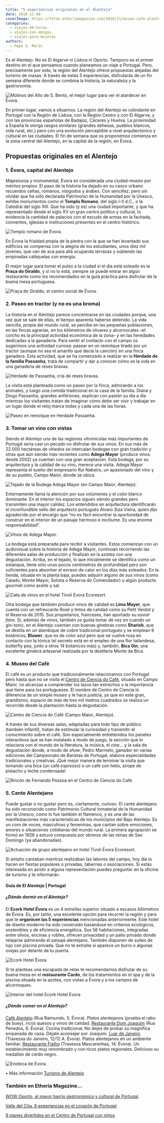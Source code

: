 ```yaml
---
title: "5 experiencias originales en el Alentejo"
date: 2018-11-08
coverImage: https://fotos.etheriamagazine.com/2018/11/museo-cafe-alentejo-portugal-e1658936074607.jpg
categories: 
  - viajes-48-horas
  - viajes-con-amigas
  - viajes-para-mujeres
authors: 
  - Pepa G. Marín
---
```


Es el Alentejo. No es El Algarve ni Lisboa ni Oporto. Tampoco es el primer destino en el que pensamos cuando planeamos un viaje a Portugal. Pero, precisamente por esto, la región del Alentejo ofrece propuestas alejadas del turismo de masas. A través de estas 5 experiencias, disfrutarás de un fin semana diferente donde se combina la historia, la naturaleza y la gastronomía.

![Molinos del Alto de S. Bento, el mejor lugar para ver el atardecer en Évora.](https://fotos.etheriamagazine.com/2018/11/atardecer-evora-viaje-mujeres-1024x669.jpg "Molinos del Alto de S. Bento, el mejor lugar para ver el atardecer en Évora. ©P.G.")

En primer lugar, vamos a situarnos. La región del Alentejo es colindante en Portugal con 
la Región de Lisboa, con la Región Centro y con El Algarve, y con las provincias 
españolas de Badajoz, Cáceres y Huelva. La proximidad a España le otorga rasgos 
similares (grandes dehesas, pueblos blancos, vida rural, etc.) pero con una evolución 
perceptible a nivel arquitectónico y cultural en las ciudades. El fin de semana que os 
proponemos comienza en la zona central del Alentejo, en la capital de la región, en 
Évora. 

## Propuestas originales en el Alentejo

### 1\. Évora, capital del Alentejo

Majestuosa y monumental, Évora es considerada una ciudad-museo por méritos propios. El 
paso de la historia ha dejado en su casco urbano recuerdos celtas, romanos, visigodos y 
árabes. Con sencillez, pero sin olvidar que ha sido declarada Patrimonio de la Humanidad 
por la Unesco, exhibe monumentos como el **Templo Romano**, del siglo I-II d.C., o la 
Catedral del siglo XIII. Que ha sido (y es) una ciudad importante, y que ha representado 
desde el siglo XV un gran centro político y cultural, lo evidencia la cantidad de 
palacios con el escudo de armas en la fachada, conventos, iglesias e instituciones 
presentes en el centro histórico. 

![Templo romano de Évora.](https://fotos.etheriamagazine.com/2018/11/templo-romano-evora-1024x660.jpg "Templo romano de Évora. ©P.G.")

En Évora la frialdad propia de la piedra con la que se han levantado sus edificios se 
compensa con la alegría de los estudiantes, unos diez mil jóvenes, que van de acá para 
allá ocupando terrazas y subiendo las empinadas callejuelas con energía. 

El mejor lugar para tomar el pulso a la ciudad si el día está soleado es la **Praça do 
Giraldo**, y si no lo está, siempre se puede entrar en algún restaurante como los 
recomendados en la guía práctica para disfrutar de la buena mesa portuguesa. 

![Praça do Giraldo, el centro social de Évora.](https://fotos.etheriamagazine.com/2018/11/plaza-giraldo-evora2-1024x638.jpg "Praça do Giraldo, el centro social de Évora. © P. García")

### 2\. Paseo en tractor (y no es una broma)

La historia en el Alentejo parece concentrarse en las ciudades porque, una vez que se 
sale de ellas, el tiempo aparenta haberse detenido. La vida sencilla, propia del mundo 
rural, se percibe en las pequeñas poblaciones, en las fincas agrarias, en los kilómetros 
de olivares y alcornocales –el corcho es la principal actividad económica de la zona– y 
en las heredades dedicadas a la ganadería. Para sentir el contacto con el campo os 
sugerimos una actividad curiosa: pasear en un remolque tirado por un tractor (aunque no 
sea el amarillo que decía la canción) en una finca ganadera. Esta actividad, que se ha 
comenzado a realizar en la **Herdade de la familia Passanha**, trata de compartir y dar 
a conocer cómo es la vida en una ganadería de reses bravas. 

![Herdade de Passanha, cría de reses bravas.](https://fotos.etheriamagazine.com/2018/11/Ganaderia-passanha-1024x683.jpg "Herdade de Passanha, cría de reses bravas. © P.G.")

La visita está planteada como un paseo por la finca, admirando a los animales, y luego 
una comida tradicional en la casa de la familia. Diana y Diogo Passanha, grandes 
anfitriones, explican con pasión su día a día mientras los visitantes tratan de imaginar 
cómo debe ser vivir y trabajar en un lugar donde el reloj marca todas y cada una de las 
horas. 

![Paseo en remolque en Herdade Passanha.](https://fotos.etheriamagazine.com/2018/11/Paseo-tractor-alentejo-1024x668.jpg "Paseo en remolque en Herdade Passanha. ©P.G.")

### 3\. Tomar un vino con vistas

Siendo el Alentejo una de las regiones vitivinícolas más importantes de Portugal sería 
casi un pecado no disfrutar de sus vinos. En sus más de 22.000 hectáreas de viñedos se 
intercalan bodegas con gran tradición y otras que aún siendo más recientes como **Adega 
Mayor** (produce vinos desde 2002) ya cuentan con una gran aceptación. Esta bodega, por 
su arquitectura y la calidad de su vino, merece una visita. Adega Mayor representa el 
sueño del empresario Rui Nabeiro, un apasionado del vino y de su pueblo, Campo Maior, 
donde se ubica. 

![Tejado de la Bodega Adega Mayor (en Campo Maior, Alentejo).](https://fotos.etheriamagazine.com/2018/11/bodega-adega-mayor-1024x628.jpg "Tejado de la Bodega Adega Mayor (en Campo Maior, Alentejo). © P.G.")

Externamente llama la atención por sus volúmenes y el color blanco dominante. En el 
interior los espacios siguen siendo grandes pero transmiten una mayor calidez. Los 
entendidos en arquitectura identificarán el inconfundible sello del arquitecto portugués 
Álvaro Siza Vieira, quien dijo agradecido por el encargo que “no es fácil encontrar la 
oportunidad de construir en el interior de un paisaje hermoso e incólume. Es una enorme 
responsabilidad”. 

![Vinos de Adega Mayor.](https://fotos.etheriamagazine.com/2018/11/adega-mayor-bodega-alentejo-1024x648.jpg "Vinos de Adega Mayor. © P.G.")

La bodega está preparada para recibir a visitantes. Estos comienzan con un audiovisual 
sobre la historia de Adega Mayor, continúan recorriendo las diferentes salas de 
producción y finalizan en la azotea con una degustación. Arriba, en el tejado, lo que 
inicialmente se identifica como un estanque, tiene sólo unos pocos centímetros de 
profundidad pero son suficientes para absorber el exceso de calor en los días más 
soleados. En la tienda, situada en la planta baja, puedes adquirir alguno de sus vinos 
(como Caiado, Monte Mayor, Solista o Reserva do Comendador) o algún producto gourmet 
como aceite y sal. 

![Cata de vinos en el hotel Tivoli Evora Ecoresort.](https://fotos.etheriamagazine.com/2018/11/cata-vinos-hotel-tivoli-evora-1024x649.jpg "Cata de vinos en el hotel Tivoli Evora Ecoresort. © P.G.")

Otra bodega que también produce vinos de calidad es **Lima Mayer**, que cuenta con un 
refrescante Rosé y tintos de calidad como su Petit Verdot y el Reserva de 2015. Sus 
propietarios, franceses, han aportado su _savoir faire_. Si, además de vinos, también os 
gusta tomar de vez en cuando un gin-tonic, en el Alentejo cuentan con buenas ginebras 
como **Sharish**, que se destila en un alambique de cobre tradicional portugués y se 
emplean 9 botánicos; **Bluwer**, que es de color azul pero que se vuelve rosa en 
contacto con la tónica (el secreto está en el empleo de una flor tailandesa, butterfly 
pea, junto a otros 14 botánicos más) y, también, **Bica Gin**, una excelente ginebra 
artesanal realizada por la destilería Monte da Bica. 

### 4\. Museo del Café

El café es un producto que tradicionalmente relacionamos con Portugal pero hasta que no 
se visita el [Centro de Ciencia do Café](https://centrocienciacafe.com/es/), situado en 
Campo Maior, no alcanzas a comprender los lazos tan estrechos o la importancia que tiene 
para los portugueses. El nombre de Centro de Ciencia lo diferencia de un simple museo y 
le hace justicia, ya que en este gran, grandísimo, espacio de más de tres mil metros 
cuadrados se realiza un recorrido desde la plantación hasta la degustación. 

![Centro de Ciencia do Café (Campo Maior, Alentejo).](https://fotos.etheriamagazine.com/2018/11/museo-cafe-alentejo-portugal-1024x651.jpg "Centro de Ciencia do Café (Campo Maior, Alentejo). © P.G.")

A través de sus diversas salas, adaptadas para todo tipo de público (también infantil), 
tratan de estimular la curiosidad y transmitir el conocimiento sobre el café. Son 
especialmente entretenidos los paneles interactivos que se han instalado a modo de 
juego, la sección que lo relaciona con el mundo de la literatura, la música, el cine... 
y la sala de degustación donde, a modo de _show_, Pedro Marmelo, ganador en varias 
ediciones del Campeonato de Baristas de Portugal, elabora especialidades tradicionales y 
creativas. ¡Qué mejor manera de terminar la visita que tomando una bica (un café 
_espresso_) o un café con hielo, sirope de pistacho y leche condensada! 

![Rincón de Fernando Pessoa en el Centro de Ciencia do Café.](https://fotos.etheriamagazine.com/2018/11/museo-cafe-campo-maior-alentejo-1024x679.jpg "Rincón de Fernando Pessoa en el Centro de Ciencia do Café. © P.G.")

### 5\. Cante Alentejano

Puede gustar o no gustar pero es, ciertamente, curioso. El cante alentejano ha sido 
reconocido como Patrimonio Cultural Inmaterial de la Humanidad por la Unesco, como lo 
fue también el flamenco, y es una de las manifestaciones más características de los 
municipios del Bajo Alentejo. Es un coro de voces, masculinas y femeninas, que cantan 
sobre emociones, amores o situaciones cotidianas del mundo rural. La primera agrupación 
se formó en 1926 y estuvo compuesta por obreros de las minas de Sao Domingo (ya 
abandonadas). 

![Actuación de grupo alentejano en hotel Tivoli Évora Ecoresort.](https://fotos.etheriamagazine.com/2018/11/canto-elentejano-1024x737.jpg "Actuación de grupo alentejano en hotel Ecork Hotel Évora. © P.G.")

Si antaño cantaban mientras realizaban las labores del campo, hoy día lo hacen en 
fiestas populares o privadas, tabernas o asociaciones. Si estás interesada en asistir a 
alguna representación puedes preguntar en la oficina de turismo y te informarán. 

#### Guía de El Alentejo | Portugal

##### ¿Dónde dormir en el Alentejo?

El **Ecork Hotel Évora** es un 4 estrellas superior situado a escasos kilómetros de 
Évora. Es, por tanto, una excelente opción para recorrer la región y para que te 
**organicen las 5 experiencias** mencionadas anteriormente. Este hotel de diseño moderno 
ha sido construido basándose en criterios ecológicos, sostenibles y de eficiencia 
energética. Sus 56 habitaciones, integradas entre olivos, encinas y robles, ofrecen 
privacidad y un patio privado donde relajarse admirando el paisaje alentejano. También 
disponen de suites de lujo con piscina privada. Que no te extrañe si aparece un burro o 
algunas ovejas por delante de tu puerta. 

![Ecork Hotel Évora](https://fotos.etheriamagazine.com/2018/11/hotel-tivoli-ecoresort-evora-1024x683.jpg)

Si te planteas una escapada de relax te recomendamos disfrutar de su buena mesa en el 
**restaurante Cardo**, de los tratamientos en el spa y de la piscina situada en la 
azotea, con vistas a Évora y a los campos de alcornoques. 

![Interior del hotel Ecork Hotel Évora](https://fotos.etheriamagazine.com/2018/11/hotel-tivoli-evora-1024x716.jpg "Interior del hotel Tivoli Évora Ecoresort.")

##### ¿Dónde comer en el Alentejo?

[Café Alentejo](https://restaurantecafealentejo.com) (Rua Raimundo, 5. Évora). Platos 
alentejanos (prueba el rabo de buey), ricos quesos y vinos de calidad. [Restaurante Dom 
Joaquim](http://restaurantedomjoaquim.pt/en/) (Rua Penedos, 6. Évora). Cocina 
tradicional. No dejes de probar su magnífica empanada de caza. Déjate aconsejar por 
Joaquim. [Luar de Janeiro](http://luardejaneiro.com/) (Travessa do Janeiro, 12/12 A. 
Évora). Platos alentejanos en un ambiente familiar. [Restaurante 
Fialho](https://restaurantefialho.pt) (Travessa Mascarenhas, 14. Évora). Un 
establecimiento muy renombrado y con ricos platos regionales. Delicioso su medallón de 
cerdo negro. 

![Enoteca de Évora.](https://fotos.etheriamagazine.com/2018/11/enoteca-evora-1024x721.jpg "Enoteca de Évora.")

• Más información [Turismo de Alentejo](http://www.visitalentejo.pt/es/) 

### También en Etheria Magazine...

[WOW Oporto, el mayor barrio gastronómico y cultural de 
Portugal](https://etheriamagazine.com/2022/03/14/wow-oporto-barrio-gastronomico-cultural/). 

[Valle del Côa. 8 experiencias en el corazón de 
Portugal](https://etheriamagazine.com/2020/07/17/valle-del-coa-8-experiencias-en-la-frontera-portugal/). 

[9 planes divertidos en el Centro de Portugal con 
niños](https://etheriamagazine.com/2019/06/28/planes-divertidos-viajes-familia-portugal/).
